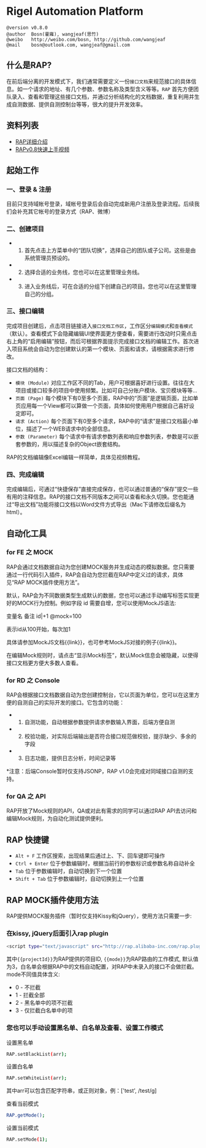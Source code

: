 Rigel Automation Platform
===

    @version v0.8.0
    @author  Bosn(霍雍), wangjeaf(思竹)
    @weibo   http://weibo.com/bosn, http://github.com/wangjeaf
    @mail    bosn@outlook.com, wangjeaf@gmail.com

什么是RAP?
--------------------------------------

在前后端分离的开发模式下，我们通常需要定义一份`接口文档`来规范接口的具体信息。如一个请求的地址、有几个参数、参数名称及类型含义等等。`RAP` 首先方便团队录入、查看和管理这些接口文档，并通过分析结构化的文档数据，重复利用并生成自测数据、提供自测控制台等等，很大的提升开发效率。

资料列表
--------------------------------------

- [RAP详细介绍](https://github.com/thx/RAP/blob/master/INTRO.md)
- [RAPv0.8快速上手视频](http://v.youku.com/v_show/id_XNjc3NTY2MzI0.html)

起始工作
--------------------------------------

### 一、登录 & 注册 ###

目前只支持域帐号登录，域帐号登录后会自动完成新用户注册及登录流程。后续我们会补充其它帐号的登录方式（RAP、微博）

### 二、创建项目 ###

- 1. 首先点击上方菜单中的“团队切换”，选择自己的团队或子公司。这些是由系统管理员预设的。
- 2. 选择合适的业务线，您也可以在这里管理业务线。
- 3. 进入业务线后，可在合适的分组下创建自己的项目。您也可以在这里管理自己的分组。

### 三、接口编辑 ###

完成项目创建后，点击项目链接进入`接口文档工作区`，工作区分`编辑模式`和`查看模式`（默认）。查看模式下会隐藏编辑UI使界面更方便查看，需要进行改动时只需点击右上角的“启用编辑”按钮，而后可根据界面提示完成接口文档的编辑工作。首次进入项目系统会自动为您创建默认的第一个模块、页面和请求，请根据需求进行修改。

接口文档的结构：

- `模块 (Module)` 对应工作区不同的Tab，用户可根据喜好进行设置。往往在大项目或接口较多的项目中使用频繁。比如可自己分账户模块、宝贝模块等等...
- `页面 (Page)` 每个模块下有0至多个页面，RAP中的“页面”是逻辑页面，比如单页应用每一个View都可以算做一个页面，具体如何使用用户根据自己喜好设定即可。
- `请求 (Action)` 每个页面下有0至多个请求，RAP中的“请求”是接口文档最小单位，描述了一个WEB请求中的全部信息。
- `参数 (Parameter)` 每个请求中有请求参数列表和响应参数列表，参数是可以嵌套参数的，用以描述复杂的Object嵌套结构。

RAP的文档编辑像Excel编辑一样简单，具体见视频教程。

### 四、完成编辑 ###

完成编辑后，可通过“快捷保存”直接完成保存，也可以通过普通的“保存”提交一些有用的注释信息。RAP的接口文档不同版本之间可以查看和永久切换。您也能通过“导出文档”功能将接口文档以Word文件方式导出（Mac下请修改后缀名为html）。

自动化工具
--------------------------------------

### for FE 之 MOCK ###

RAP会通过文档数据自动为您创建MOCK服务并生成动态的模拟数据。您只需要通过一行代码引入插件，RAP会自动为您拦截在RAP中定义过的请求，具体见“RAP MOCK插件使用方法”。

默认，RAP会为不同数据类型生成默认的数据，您也可以通过手动编写标签实现更好的MOCK行为控制。例如字段 id 需要自增，您可以使用MockJS语法:

变量名     备注
id|+1      @mock=100

表示id从100开始，每次加1

具体请参加MockJS文档{{link}}，也可参考MockJS对接的例子{{link}}。

在编辑Mock规则时，请点击“显示Mock标签”，默认Mock信息会被隐藏，以使得接口文档更方便大多数人查看。

### for RD 之 Console ###

RAP会根据接口文档数据自动为您创建控制台，它以页面为单位，您可以在这里方便的自测自己的实际开发的接口。它包含的功能：

- 1. 自测功能，自动根据参数提供请求参数输入界面，后端方便自测
- 2. 校验功能，对实际后端输出是否符合接口规范做校验，提示缺少、多余的字段
- 3. 日志功能，提供日志分析，时间记录等

*注意：后端Console暂时仅支持JSONP，RAP v1.0会完成对同域接口自测的支持。

### for QA 之 API ###

RAP开放了Mock规则的API，QA或对此有需求的同学可以通过RAP API去访问和编辑Mock规则，为自动化测试提供便利。

RAP 快捷键
-------------------------------------

- `Alt + F` 工作区搜索，出现结果后通过上、下、回车键即可操作
- `Ctrl + Enter` 位于参数编辑时，根据当前行的参数标识或参数名称自动补全
- `Tab` 位于参数编辑时，自动切换到下一个位置
- `Shift + Tab` 位于参数编辑时，自动切换到上一个位置

RAP MOCK插件使用方法
--------------------------------------

RAP提供MOCK服务插件（暂时仅支持Kissy和jQuery），使用方法只需要一步:

### 在kissy, jQuery后面引入rap plugin ###

```bash
<script type="text/javascript" src="http://rap.alibaba-inc.com/rap.plugin.js?projectId={{projectId}}&mode={{mode}}"></script>
```

其中`{{projectId}}`为RAP提供的项目ID, `{{mode}}`为RAP路由的工作模式, 默认值为3，白名单会根据RAP中的文档自动配置，对RAP中未录入的接口不会做拦截。
mode不同值具体含义:
- 0 - 不拦截
- 1 - 拦截全部
- 2 - 黑名单中的项不拦截
- 3 - 仅拦截白名单中的项

### 您也可以手动设置黑名单、白名单及查看、设置工作模式 ###

设置黑名单

```bash
RAP.setBlackList(arr);
```

设置白名单

```bash
RAP.setWhiteList(arr);
```

其中arr可以包含匹配字符串，或正则对象，例：['test', /test/g]

查看当前模式

```bash
RAP.getMode();
```

设置当前模式

```bash
RAP.setMode(1);
```
